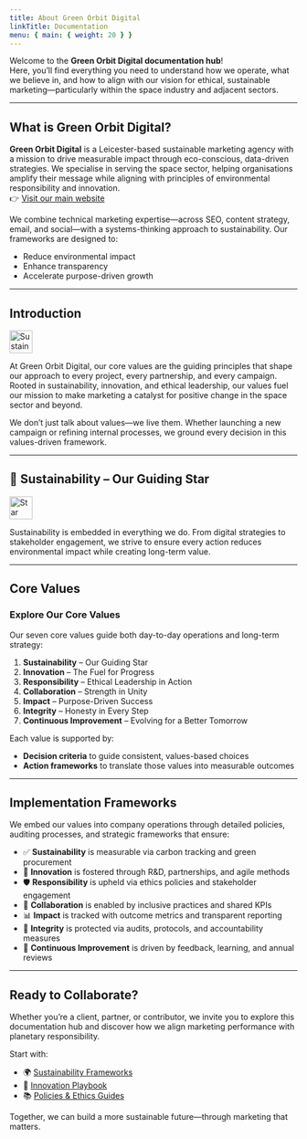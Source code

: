 ```yaml
---
title: About Green Orbit Digital
linkTitle: Documentation
menu: { main: { weight: 20 } }
---
```


Welcome to the **Green Orbit Digital documentation hub**!  
Here, you’ll find everything you need to understand how we operate, what we believe in, and how to align with our vision for ethical, sustainable marketing—particularly within the space industry and adjacent sectors.

---

## What is Green Orbit Digital?

**Green Orbit Digital** is a Leicester-based sustainable marketing agency with a mission to drive measurable impact through eco-conscious, data-driven strategies. We specialise in serving the space sector, helping organisations amplify their message while aligning with principles of environmental responsibility and innovation.  
👉 [Visit our main website](https://greenorbit.space)

We combine technical marketing expertise—across SEO, content strategy, email, and social—with a systems-thinking approach to sustainability. Our frameworks are designed to:

- Reduce environmental impact  
- Enhance transparency  
- Accelerate purpose-driven growth  

---

## Introduction

<aside>
  <img src="/icons/apple_green.svg" alt="Sustainability Icon" width="40px" />

  At Green Orbit Digital, our core values are the guiding principles that shape our approach to every project, every partnership, and every campaign. Rooted in sustainability, innovation, and ethical leadership, our values fuel our mission to make marketing a catalyst for positive change in the space sector and beyond.
</aside>

We don’t just talk about values—we live them. Whether launching a new campaign or refining internal processes, we ground every decision in this values-driven framework.

---

## 🌱 Sustainability – Our Guiding Star

<aside>
  <img src="/icons/star_green.svg" alt="Star Icon" width="40px" />

  Sustainability is embedded in everything we do. From digital strategies to stakeholder engagement, we strive to ensure every action reduces environmental impact while creating long-term value.
</aside>

---

## Core Values

### Explore Our Core Values

Our seven core values guide both day-to-day operations and long-term strategy:

1. **Sustainability** – Our Guiding Star  
2. **Innovation** – The Fuel for Progress  
3. **Responsibility** – Ethical Leadership in Action  
4. **Collaboration** – Strength in Unity  
5. **Impact** – Purpose-Driven Success  
6. **Integrity** – Honesty in Every Step  
7. **Continuous Improvement** – Evolving for a Better Tomorrow  

Each value is supported by:

- **Decision criteria** to guide consistent, values-based choices  
- **Action frameworks** to translate those values into measurable outcomes  

---

## Implementation Frameworks

We embed our values into company operations through detailed policies, auditing processes, and strategic frameworks that ensure:

- ✅ **Sustainability** is measurable via carbon tracking and green procurement  
- 🚀 **Innovation** is fostered through R&D, partnerships, and agile methods  
- 🛡️ **Responsibility** is upheld via ethics policies and stakeholder engagement  
- 🤝 **Collaboration** is enabled by inclusive practices and shared KPIs  
- 📊 **Impact** is tracked with outcome metrics and transparent reporting  
- 🧭 **Integrity** is protected via audits, protocols, and accountability measures  
- 🔄 **Continuous Improvement** is driven by feedback, learning, and annual reviews  

---

## Ready to Collaborate?

Whether you’re a client, partner, or contributor, we invite you to explore this documentation hub and discover how we align marketing performance with planetary responsibility.

Start with:

- 🌍 [Sustainability Frameworks](/docs/sustainability)  
- 🚀 [Innovation Playbook](/docs/innovation)  
- 📚 [Policies & Ethics Guides](/docs/policies)

Together, we can build a more sustainable future—through marketing that matters.